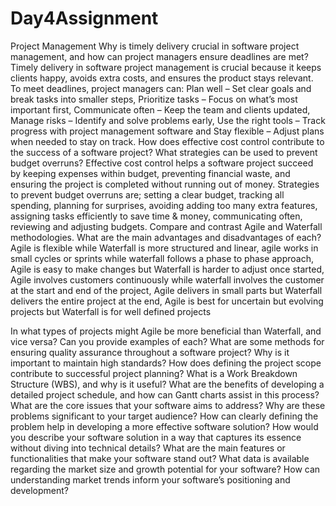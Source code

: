 # Day4Assignment
Project Management
Why is timely delivery crucial in software project management, and how can project managers ensure deadlines are met?  Timely delivery in software project management is crucial because it keeps clients happy, avoids extra costs, and ensures the product stays relevant.                                                                                                    To meet deadlines, project managers can: Plan well – Set clear goals and break tasks into smaller steps, Prioritize tasks – Focus on what’s most important first, Communicate often – Keep the team and clients updated, Manage risks – Identify and solve problems early, Use the right tools – Track progress with project management software and Stay flexible – Adjust plans when needed to stay on track.
How does effective cost control contribute to the success of a software project? What strategies can be used to prevent budget overruns? Effective cost control helps a software project succeed by keeping expenses within budget, preventing financial waste, and ensuring the project is completed without running out of money. Strategies to prevent budget overruns are; setting a clear budget, tracking all spending, planning for surprises, avoiding adding too many extra features, assigning tasks efficiently to save time & money, communicating often, reviewing and adjusting budgets. 
Compare and contrast Agile and Waterfall methodologies. What are the main advantages and disadvantages of each? Agile is flexible while Waterfall is more structured and linear, agile works in small cycles or sprints while waterfall follows a phase to phase approach, Agile is easy to make changes but Waterfall is harder to adjust once started, Agile involves customers continuously while waterfall involves the customer at the start and end of the project, Agile delivers in small parts but Waterfall delivers the entire project at the end, Agile is best for uncertain but evolving projects but Waterfall is for well defined projects






In what types of projects might Agile be more beneficial than Waterfall, and vice versa? Can you provide examples of each?
What are some methods for ensuring quality assurance throughout a software project? Why is it important to maintain high standards?
How does defining the project scope contribute to successful project planning? What is a Work Breakdown Structure (WBS), and why is it useful?
What are the benefits of developing a detailed project schedule, and how can Gantt charts assist in this process?
What are the core issues that your software aims to address? Why are these problems significant to your target audience?
How can clearly defining the problem help in developing a more effective software solution?
How would you describe your software solution in a way that captures its essence without diving into technical details?
What are the main features or functionalities that make your software stand out?
What data is available regarding the market size and growth potential for your software?
How can understanding market trends inform your software’s positioning and development?
